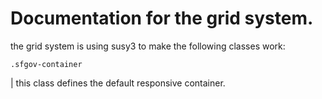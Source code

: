 # Documentation for the grid system.

the grid system is using susy3 to make the following classes work:

`.sfgov-container`

  | this class defines the default responsive container.
  

